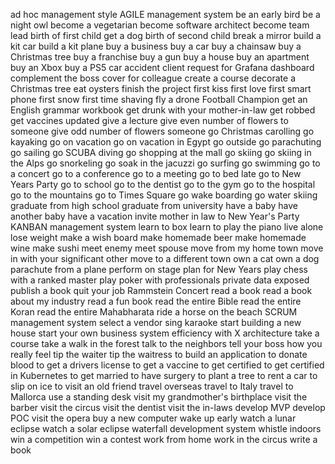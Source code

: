 ad hoc management style
AGILE management system
be an early bird
be a night owl
become a vegetarian
become software architect
become team lead
birth of first child
get a dog
birth of second child
break a mirror
build a kit car
build a kit plane
buy a business
buy a car
buy a chainsaw
buy a Christmas tree
buy a franchise
buy a gun
buy a house
buy an apartment
buy an Xbox
buy a PS5
car accident
client request for Grafana dashboard
complement the boss
cover for colleague
create a course
decorate a Christmas tree
eat oysters
finish the project
first kiss
first love
first smart phone
first snow
first time shaving
fly a drone
Football Champion 
get an English grammar workbook
get drunk with your mother-in-law
get robbed
get vaccines updated
give a lecture
give even number of flowers to someone
give odd number of flowers someone
go Christmas carolling
go kayaking
go on vacation
go on vacation in Egypt
go outside
go parachuting
go sailing
go SCUBA diving
go shopping at the mall
go skiing
go skiing in the Alps
go snorkeling
go soak in the jacuzzi
go surfing
go swimming 
go to a concert
go to a conference
go to a meeting
go to bed late
go to New Years Party
go to school
go to the dentist
go to the gym
go to the hospital
go to the mountains
go to Times Square
go wake boarding
go water skiing
graduate from high school
graduate from university
have a baby
have another baby
have a vacation
invite mother in law to New Year's Party
KANBAN management system
learn to box
learn to play the piano
live alone
lose weight
make a wish board
make homemade beer
make homemade wine
make sushi
meet enemy
meet spouse
move from my home town
move in with your significant other
move to a different town
own a cat
own a dog
parachute from a plane
perform on stage
plan for New Years
play chess with a ranked master
play poker with professionals
private data exposed
publish a book
quit your job
Rammstein Concert
read a book
read a book about my industry
read a fun book
read the entire Bible
read the entire Koran
read the entire Mahabharata
ride a horse on the beach
SCRUM management system
select a vendor
sing karaoke
start building a new house
start your own business
system efficiency with X architecture
take a course
take a walk in the forest
talk to the neighbors
tell your boss how you really feel
tip the waiter
tip the waitress
to build an application
to donate blood
to get a drivers license
to get a vaccine
to get certified
to get certified in Kubernetes
to get married
to have surgery
to plant a tree
to rent a car
to slip on ice
to visit an old friend
travel overseas
travel to Italy
travel to Mallorca
use a standing desk
visit my grandmother's birthplace
visit the barber
visit the circus
visit the dentist
visit the in-laws
develop MVP
develop POC
visit the opera
buy a new computer
wake up early
watch a lunar eclipse
watch a solar eclipse
waterfall development system
whistle indoors
win a competition
win a contest
work from home
work in the circus
write a book

